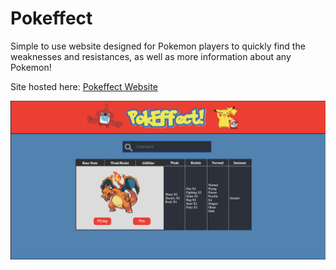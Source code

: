 # Pokeffect
Simple to use website designed for Pokemon players to quickly find the weaknesses and resistances, as well as more information about any Pokemon!

Site hosted here: [Pokeffect Website](https://stark-earth-27044.herokuapp.com)

![](pokeffect-app.png)
